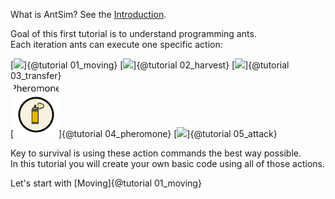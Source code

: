What is AntSim? See the <a href="./index.html">Introduction</a>.

Goal of this first tutorial is to understand programming ants.<br>
Each iteration ants can execute one specific action:

<div width="100%">
	[<img src="../images/actionMove.svg" height="90px">]{@tutorial 01_moving}
	[<img src="../images/actionHarvest.svg" height="90px">]{@tutorial 02_harvest}
	[<img src="../images/actionTransfer.svg" height="90px">]{@tutorial 03_transfer}<br>
	[<img src="../images/actionPheromone.svg" height="90">]{@tutorial 04_pheromone}
	[<img src="../images/actionAttack.svg" height="90">]{@tutorial 05_attack}
</div>

Key to survival is using these action commands the best way possible.<br>
In this tutorial you will create your own basic code using all of those actions.<br>

Let's start with [Moving]{@tutorial 01_moving}